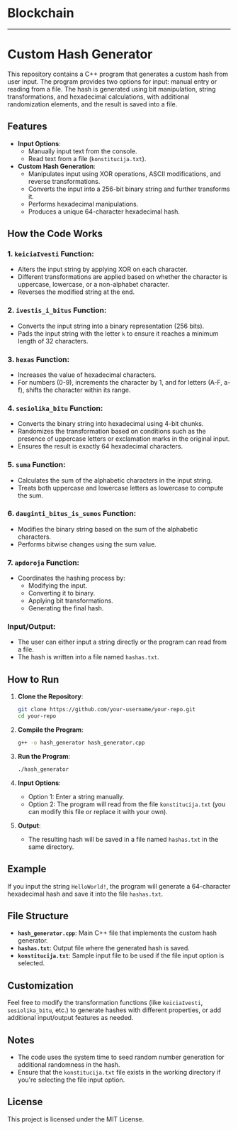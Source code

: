 # Blockchain
-----------------------------------------------------------------------------------------------
# Custom Hash Generator

This repository contains a C++ program that generates a custom hash from user input. The program provides two options for input: manual entry or reading from a file. The hash is generated using bit manipulation, string transformations, and hexadecimal calculations, with additional randomization elements, and the result is saved into a file.

## Features
- **Input Options**: 
  - Manually input text from the console.
  - Read text from a file (`konstitucija.txt`).
- **Custom Hash Generation**:
  - Manipulates input using XOR operations, ASCII modifications, and reverse transformations.
  - Converts the input into a 256-bit binary string and further transforms it.
  - Performs hexadecimal manipulations.
  - Produces a unique 64-character hexadecimal hash.

## How the Code Works

### 1. **`keiciaIvesti` Function**:
   - Alters the input string by applying XOR on each character.
   - Different transformations are applied based on whether the character is uppercase, lowercase, or a non-alphabet character.
   - Reverses the modified string at the end.

### 2. **`ivestis_i_bitus` Function**:
   - Converts the input string into a binary representation (256 bits).
   - Pads the input string with the letter `k` to ensure it reaches a minimum length of 32 characters.

### 3. **`hexas` Function**:
   - Increases the value of hexadecimal characters.
   - For numbers (0-9), increments the character by 1, and for letters (A-F, a-f), shifts the character within its range.

### 4. **`sesiolika_bitu` Function**:
   - Converts the binary string into hexadecimal using 4-bit chunks.
   - Randomizes the transformation based on conditions such as the presence of uppercase letters or exclamation marks in the original input.
   - Ensures the result is exactly 64 hexadecimal characters.

### 5. **`suma` Function**:
   - Calculates the sum of the alphabetic characters in the input string.
   - Treats both uppercase and lowercase letters as lowercase to compute the sum.

### 6. **`dauginti_bitus_is_sumos` Function**:
   - Modifies the binary string based on the sum of the alphabetic characters.
   - Performs bitwise changes using the sum value.

### 7. **`apdoroja` Function**:
   - Coordinates the hashing process by:
     - Modifying the input.
     - Converting it to binary.
     - Applying bit transformations.
     - Generating the final hash.

### Input/Output:
- The user can either input a string directly or the program can read from a file.
- The hash is written into a file named `hashas.txt`.

## How to Run

1. **Clone the Repository**:
   ```bash
   git clone https://github.com/your-username/your-repo.git
   cd your-repo
   ```

2. **Compile the Program**:
   ```bash
   g++ -o hash_generator hash_generator.cpp
   ```

3. **Run the Program**:
   ```bash
   ./hash_generator
   ```

4. **Input Options**:
   - Option 1: Enter a string manually.
   - Option 2: The program will read from the file `konstitucija.txt` (you can modify this file or replace it with your own).

5. **Output**:
   - The resulting hash will be saved in a file named `hashas.txt` in the same directory.

## Example
If you input the string `HelloWorld!`, the program will generate a 64-character hexadecimal hash and save it into the file `hashas.txt`.

## File Structure

- **`hash_generator.cpp`**: Main C++ file that implements the custom hash generator.
- **`hashas.txt`**: Output file where the generated hash is saved.
- **`konstitucija.txt`**: Sample input file to be used if the file input option is selected.

## Customization
Feel free to modify the transformation functions (like `keiciaIvesti`, `sesiolika_bitu`, etc.) to generate hashes with different properties, or add additional input/output features as needed.

## Notes
- The code uses the system time to seed random number generation for additional randomness in the hash.
- Ensure that the `konstitucija.txt` file exists in the working directory if you're selecting the file input option.

## License
This project is licensed under the MIT License.

